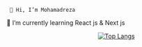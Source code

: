 
     👋 Hi, I’m Mohamadreza
   🧪 I’m currently learning React js & Next js
<div align="center">
    <a href="#">
      <img src="https://github-readme-stats.vercel.app/api/top-langs/?username=mohamadrzm&layout=donut&theme=radical" alt="Top Langs">
    </a>



 </div>
  
